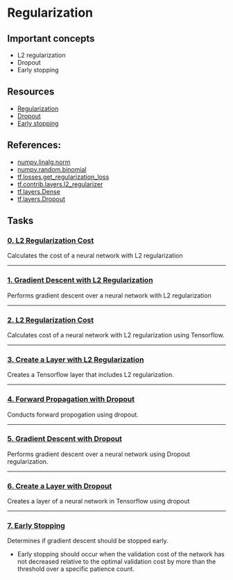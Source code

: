 # Regularization

## Important concepts
* L2 regularization
* Dropout
* Early stopping

## Resources
* [Regularization](https://www.youtube.com/watch?v=6g0t3Phly2M&list=PLkDaE6sCZn6Hn0vK8co82zjQtt3T2Nkqc&index=4 "Regularization")
* [Dropout](https://www.youtube.com/watch?v=D8PJAL-MZv8&list=PLkDaE6sCZn6Hn0vK8co82zjQtt3T2Nkqc&index=6 "Dropout")
* [Early stopping](https://page.mi.fu-berlin.de/prechelt/Biblio/stop_tricks1997.pdf "Early stopping")

## References:
* [numpy.linalg.norm](https://docs.scipy.org/doc/numpy-1.15.0/reference/generated/numpy.linalg.norm.html "numpy.linalg.norm")
* [numpy.random.binomial](https://docs.scipy.org/doc/numpy-1.15.0/reference/generated/numpy.random.binomial.html "numpy.random.binomial")
* [tf.losses.get_regularization_loss](https://github.com/tensorflow/docs/blob/r1.12/site/en/api_docs/python/tf/losses/get_regularization_losses.md "tf.losses.get_regularization_loss")
* [tf.contrib.layers.l2_regularizer](https://github.com/tensorflow/docs/blob/r1.12/site/en/api_docs/python/tf/contrib/layers/l2_regularizer.md "tf.contrib.layers.l2_regularizer")
* [tf.layers.Dense](https://github.com/tensorflow/docs/blob/r1.12/site/en/api_docs/python/tf/layers/Dense.md#kernel_regularizer "tf.layers.Dense")
* [tf.layers.Dropout](https://github.com/tensorflow/docs/blob/r1.12/site/en/api_docs/python/tf/layers/Dropout.md "tf.layers.Dropout")

## Tasks
### [0. L2 Regularization Cost](https://github.com/kyle-gross/holbertonschool-machine_learning/blob/main/supervised_learning/0x01-regularization/0-l2_reg_cost.py "0. L2 Regularization Cost")

Calculates the cost of a neural network with L2 regularization

---
### [1. Gradient Descent with L2 Regularization](https://github.com/kyle-gross/holbertonschool-machine_learning/blob/main/supervised_learning/0x01-regularization/1-l2_reg_gradient_descent.py "1. Gradient Descent with L2 Regularization")

Performs gradient descent over a neural network with L2 regularization

---
### [2. L2 Regularization Cost](https://github.com/kyle-gross/holbertonschool-machine_learning/blob/main/supervised_learning/0x01-regularization/2-l2_reg_cost.py "2. L2 Regularization Cost")

Calculates cost of a neural network with L2 regularization using Tensorflow.

---
### [3. Create a Layer with L2 Regularization](https://github.com/kyle-gross/holbertonschool-machine_learning/blob/main/supervised_learning/0x01-regularization/3-l2_reg_create_layer.py "3. Create a Layer with L2 Regularization")

Creates a Tensorflow layer that includes L2 regularization.

---
### [4. Forward Propagation with Dropout](https://github.com/kyle-gross/holbertonschool-machine_learning/blob/main/supervised_learning/0x01-regularization/4-dropout_forward_prop.py "4. Forward Propagation with Dropout")

Conducts forward propogation using dropout.

---
### [5. Gradient Descent with Dropout](https://github.com/kyle-gross/holbertonschool-machine_learning/blob/main/supervised_learning/0x01-regularization/5-dropout_gradient_descent.py "5. Gradient Descent with Dropout")

Performs gradient descent over a neural network using Dropout regularization.

---
### [6. Create a Layer with Dropout](https://github.com/kyle-gross/holbertonschool-machine_learning/blob/main/supervised_learning/0x01-regularization/6-dropout_create_layer.py "6. Create a Layer with Dropout")

Creates a layer of a neural network in Tensorflow using dropout

---
### [7. Early Stopping](https://github.com/kyle-gross/holbertonschool-machine_learning/blob/main/supervised_learning/0x01-regularization/7-early_stopping.py "7. Early Stopping")

Determines if gradient descent should be stopped early.
* Early stopping should occur when the validation cost of the network has not decreased relative to the optimal validation cost by more than the threshold over a specific patience count.
